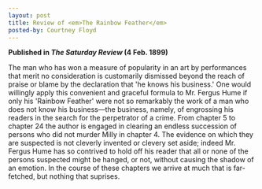 ```yaml
---
layout: post
title: Review of <em>The Rainbow Feather</em>
posted-by: Courtney Floyd
---
```

<strong>Published in <em>The Saturday Review</em> (4 Feb. 1899)</strong>

The man who has won a measure of popularity in an art by performances that merit no consideration is customarily dismissed 
beyond the reach of praise or blame by the declaration that 'he knows his business.' One would willingly apply this convenient
and graceful formula to Mr. Fergus Hume if only his 'Rainbow Feather' were not so remarkably the work of a man who does not 
know his business––the business, namely, of engrossing his readers in the search for the perpetrator of a crime. From chapter 
5 to chapter 24 the author is engaged in clearing an endless succession of persons who did not murder Milly in chapter 4. The 
evidence on which they are suspected is not cleverly invented or clevery set aside; indeed Mr. Fergus Hume has so contrived 
to hold off his reader that all or none of the persons suspected might be hanged, or not, without causing the shadow of an 
emotion. In the course of these chapters we arrive at much that is far-fetched, but nothing that suprises. 
